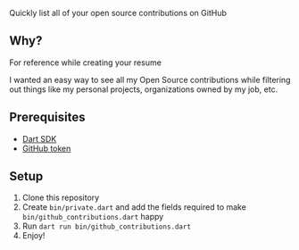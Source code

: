 Quickly list all of your open source contributions on GitHub

## Why?
For reference while creating your resume

I wanted an easy way to see all my Open Source contributions while filtering out things like my personal projects, organizations owned by my job, etc.

## Prerequisites
- [Dart SDK](https://dart.dev)
- [GitHub token](https://github.com/settings/personal-access-tokens/new)

## Setup
1. Clone this repository
2. Create `bin/private.dart` and add the fields required to make `bin/github_contributions.dart` happy
3. Run `dart run bin/github_contributions.dart`
4. Enjoy!

